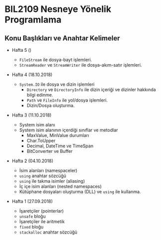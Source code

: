 # BIL2109 Nesneye Yönelik Programlama

## Konu Başlıkları ve Anahtar Kelimeler

- Hafta 5 ()
  - `FileStream` ile dosya-bayt işlemleri.
  - `StreamReader` ve `StreamWriter` ile dosya-akım-satır işlemleri.

- Hafta 4 (18.10.2018)
  - `System.IO` ile dosya ve dizin işlemleri
    - `Directory` ve `DirectoryInfo` ile dizin içeriği ve dizinler hakkında bilgi edinme.
    - `Path` ve `FileInfo` ile yol/dosya işlemleri.
    - Dizin/Dosya oluşturma.

- Hafta 3 (11.10.2018)
  - System isim alanı
  - System isim alanının içerdiği sınıflar ve metodlar
    - MaxValue, MinValue durumları
    - Char.ToUpper
    - Decimal, DateTime ve TimeSpan
    - BitConverter ve Buffer

- Hafta 2 (04.10.2018)
  - İsim alanları (namespaceler)
  - `using` anahtar sözcüğü
  - `using` ile takma isimler (aliasing)
  - İç içe isim alanları (nested namespaces)
  - Kütüphane dosyaları oluşturma (DLL) ve `using` ile kullanma.

- Hafta 1 (27.09.2018)
  - İşaretçiler (pointerlar)
  - `unsafe` bloğu
  - İşaretçiler ile aritmetik
  - `fixed` bloğu
  - `stackalloc` anahtar sözcüğü
